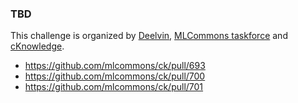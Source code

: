 ### TBD

This challenge is organized by [Deelvin](https://deelvin.com), [MLCommons taskforce](https://cKnowledge.org/mlcommons-taskforce) and [cKnowledge](https://cKnowledge.org).

* https://github.com/mlcommons/ck/pull/693
* https://github.com/mlcommons/ck/pull/700
* https://github.com/mlcommons/ck/pull/701

